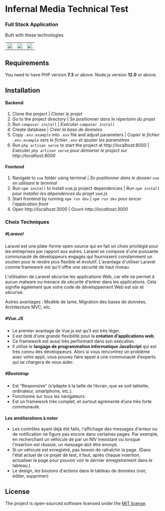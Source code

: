 # Infernal Media Technical Test
### Full Stack Application
Built with these technologies
<table>
    <tr>
        <td>
            <a href="https://laravel.com" ><img src="https://i.imgur.com/pBNT1yy.png" /></a>
        </td>
        <td>
            <a href="https://vuejs.org/" ><img src="https://i.imgur.com/BxQe48y.png" /></a>
        </td>
        <td>
            <a href="https://getbootstrap.com/" ><img src="https://imgur.com/SocNz7s.png" /></a>
        </td>
    </tr>
</table>

## Requirements
You need to have PHP version **7.3** or above. Node.js version **12.0** or above.

## Installation

#### Backend
1. Clone the project | *Cloner le projet*
2. Go to the project directory | *Se positionner dans le répertoire du projet*
3. Run `composer install` | *Exécuter `composer install`*
4. Create database | *Créer la base de données*
5. Copy `.env.example` into `.env` file and adjust parameters | *Copier le fichier `.env.example` vers le fichier `.env` et ajuster les paramètres*
6. Run `php artisan serve` to start the project at http://localhost:8000 | *Exécuter `php artisan serve` pour démarrer le project sur http://localhost:8000*

#### Frontend
1. Navigate to `vue` folder using terminal | *Se positionner dans le dossier `vue` en utilisant le terminal*
2. Run `npm install` to install vue.js project dependencies | *Run `npm install` pour installer les dépendences du projet vue.js*
4. Start frontend by running `npm run dev` | *`npm run dev` pour lancer l'application front*
5. Open http://localhost:3000 | *Ouvrir http://localhost:3000*

### Choix Techniques
##### #Laravel
Laravel est une plate-forme open-source qui en fait un choix privilégié pour les entreprises par rapport aux autres. Laravel se compose d'une puissante communauté de développeurs engagés qui fournissent constamment un soutien pour le rendre plus flexible et évolutif.
L'avantage d'utiliser Laravel comme framework est qu'il offre une sécurité de haut niveau.

L'utilisation de Laravel sécurise les applications Web, car elle ne permet à aucun malware ou menace de sécurité d'entrer dans les applications. Cela signifie également que votre code de développement Web est sûr et sécurisé.

Autres avantages : Modèle de lame, Migration des bases de données, Architecture MVC, etc.
##### #Vue.JS
* Le premier avantage de Vue.js est qu’il est très léger.
* Il est doté d’une grande flexibilité pour la **création d’applications web**.
* Ce framework est aussi très performant dans son exécution.
* Il utilise le **langage de programmation informatique JavaScript** qui est très connu des développeurs. Alors si vous rencontrez un problème avec votre appli, vous pouvez faire appel à une communauté d’experts qui se chargera de vous aider.
##### #Bootstrap
* Est “Responsive” (s’adapte à la taille de l’écran, que se soit tablette, ordinateur, smartphone, etc.).
* Fonctionne sur tous les navigateurs.
* Est un framework très complet, et surtout agrémenté d’une très forte communauté.

#### Les améliorations à noter
* Les contrôles ayant déjà été faits, l'affichage des messages d'erreur ou de notification ne figure pas encore dans certaines pages. Par exemple, en recherchant un véhicule de par un NIV inexistant ou lorsque l'insertion est réussie, un message doit être envoyé.
* Si un véhicule est enregistré, pas besoin de rafraîchir la page. (Dans l'état actuel de ce projet de test, il faut, après chaque insertion, actualiser la page pour pouvoir voir le dernier enregistrement dans le tableau.)
* Le design, les boutons d'actions dans le tableau de données (voir, éditer, supprimer)

## License

The project is open-sourced software licensed under the [MIT license](https://opensource.org/licenses/MIT).

